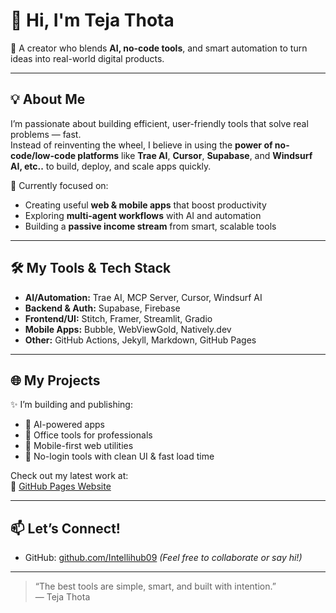# 👋 Hi, I'm Teja Thota

🚀 A creator who blends **AI, no-code tools**, and smart automation to turn ideas into real-world digital products.

---

## 💡 About Me

I’m passionate about building efficient, user-friendly tools that solve real problems — fast.  
Instead of reinventing the wheel, I believe in using the **power of no-code/low-code platforms** like **Trae AI**, **Cursor**, **Supabase**, and **Windsurf AI, etc..** to build, deploy, and scale apps quickly.

💼 Currently focused on:
- Creating useful **web & mobile apps** that boost productivity
- Exploring **multi-agent workflows** with AI and automation
- Building a **passive income stream** from smart, scalable tools

---

## 🛠️ My Tools & Tech Stack

- **AI/Automation:** Trae AI, MCP Server, Cursor, Windsurf AI  
- **Backend & Auth:** Supabase, Firebase  
- **Frontend/UI:** Stitch, Framer, Streamlit, Gradio  
- **Mobile Apps:** Bubble, WebViewGold, Natively.dev  
- **Other:** GitHub Actions, Jekyll, Markdown, GitHub Pages

---

## 🌐 My Projects

✨ I’m building and publishing:
- 🧠 AI-powered apps
- 🧰 Office tools for professionals
- 📲 Mobile-first web utilities
- 📄 No-login tools with clean UI & fast load time

Check out my latest work at:  
🔗 [GitHub Pages Website](https://intellihub09.github.io/gitpages/ABOUTME.html)

---

## 📫 Let’s Connect!

- GitHub: [github.com/Intellihub09](https://github.com/Intellihub09)
*(Feel free to collaborate or say hi!)*

---

> “The best tools are simple, smart, and built with intention.”  
> — Teja Thota
